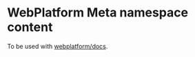# WebPlatform Meta namespace content

To be used with [webplatform/docs](https://github.com/webplatform/docs).
